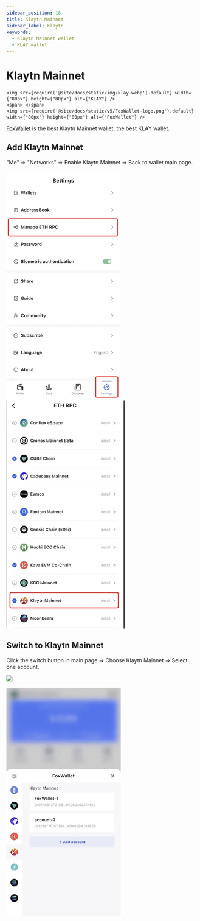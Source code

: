 ```yaml
---
sidebar_position: 18
title: Klaytn Mainnet
sidebar_label: Klaytn
keywords:
  - Klaytn Mainnet wallet
  - KLAY wallet
---
```


# Klaytn Mainnet
```mdx-code-block
<img src={require('@site/docs/static/img/klay.webp').default} width={"80px"} height={"80px"} alt={"KLAY"} />
<span> </span>
<img src={require('@site/docs/static/v5/FoxWallet-logo.png').default} width={"80px"} height={"80px"} alt={"FoxWallet"} />
```
[FoxWallet](https://foxwallet.com) is the best Klaytn Mainnet wallet, the best KLAY wallet.

## Add Klaytn Mainnet

"Me" => "Networks" => Enable Klaytn Mainnet => Back to wallet main page.

![](../img/manage-eth-rpc.webp)![](../img/add-klay.webp)

## Switch to Klaytn Mainnet

Click the switch button in main page => Choose Klaytn Mainnet => Select one account.

<img src="/img/docs/switch-entrance.webp" width="320" />

![](../img/switch-klay.webp)